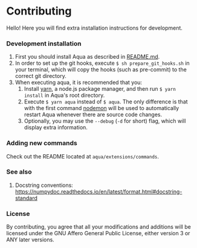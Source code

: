 # Contributing
Hello! Here you will find extra installation instructions for development.

### Development installation
1. First you should install Aqua as described in [README.md](README.md).
2. In order to set up the git hooks, execute `$ sh prepare_git_hooks.sh` in your
terminal, which will copy the hooks (such as pre-commit) to the correct git directory.
3. When executing aqua, it is recommended that you:
    1. Install [yarn](https://yarnpkg.com/), a node.js package manager, and
    then run `$ yarn install` in Aqua's root directory.
    2. Execute `$ yarn aqua` instead of `$ aqua`. The only difference is that
    with the first command [nodemon](https://github.com/remy/nodemon) will be
    used to automatically restart Aqua whenever there are source code changes.
    3. Optionally, you may use the `--debug` (`-d` for short) flag, which will
    display extra information.

### Adding new commands
Check out the README located at `aqua/extensions/commands`.

### See also
1. Docstring conventions: https://numpydoc.readthedocs.io/en/latest/format.html#docstring-standard

### License
By contributing, you agree that all your modifications and additions will be
licensed under the GNU Affero General Public License, either version 3 or
ANY later versions.
